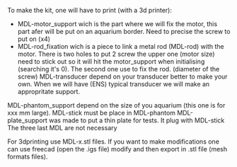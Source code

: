 To make the kit, one will have to print (with a 3d printer):
- MDL-motor_support wich is the part where we will fix the motor, this part afer will be put on an aquarium border. Need to precise the screw to put on (x4)
- MDL-rod_fixation wich is a piece to link a metal rod (MDL-rod) with the motor. There is two holes to put 2 screw the upper one (motor size) need to stick out so it will hit the motor_support when initialising (searching it's 0). The second one use to fix the rod. (diameter of the screw)
MDL-transducer depend on your transducer better to make your own. When we will have (ENS) typical transducer we will make an appropritate support.

MDL-phantom_support depend on the size of you aquarium (this one is for xxx mm large).
MDL-stick must be place in MDL-phantom
MDL-plate_support was made to put a thin plate for tests. It plug with MDL-stick
The three last MDL are not necessary

For 3dprinting use MDL-x.stl files. If you want to make modifications one can use freecad (open the .igs file) modify and then export in .stl file (mesh formats files).


